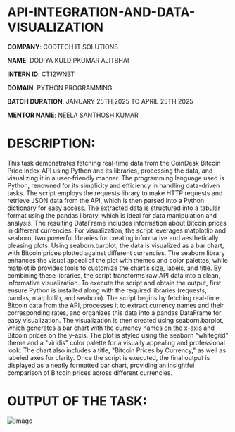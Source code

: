# API-INTEGRATION-AND-DATA-VISUALIZATION

**COMPANY**: CODTECH IT SOLUTIONS

**NAME**: DODIYA KULDIPKUMAR AJITBHAI

**INTERN ID**: CT12WNBT

**DOMAIN**: PYTHON PROGRAMMING

**BATCH DURATION**: JANUARY 25TH,2025 TO APRIL 25TH,2025

**MENTOR NAME**: NEELA SANTHOSH KUMAR

# DESCRIPTION:
This task demonstrates fetching real-time data from the CoinDesk Bitcoin Price Index API using Python and its libraries, processing the data, and visualizing it in a user-friendly manner. The programming language used is Python, renowned for its simplicity and efficiency in handling data-driven tasks. The script employs the requests library to make HTTP requests and retrieve JSON data from the API, which is then parsed into a Python dictionary for easy access. The extracted data is structured into a tabular format using the pandas library, which is ideal for data manipulation and analysis. The resulting DataFrame includes information about Bitcoin prices in different currencies. For visualization, the script leverages matplotlib and seaborn, two powerful libraries for creating informative and aesthetically pleasing plots. Using seaborn.barplot, the data is visualized as a bar chart, with Bitcoin prices plotted against different currencies. The seaborn library enhances the visual appeal of the plot with themes and color palettes, while matplotlib provides tools to customize the chart’s size, labels, and title. By combining these libraries, the script transforms raw API data into a clean, informative visualization. To execute the script and obtain the output, first ensure Python is installed along with the required libraries (requests, pandas, matplotlib, and seaborn). The script begins by fetching real-time Bitcoin data from the API, processes it to extract currency names and their corresponding rates, and organizes this data into a pandas DataFrame for easy visualization. The visualization is then created using seaborn.barplot, which generates a bar chart with the currency names on the x-axis and Bitcoin prices on the y-axis. The plot is styled using the seaborn "whitegrid" theme and a "viridis" color palette for a visually appealing and professional look. The chart also includes a title, "Bitcoin Prices by Currency," as well as labeled axes for clarity. Once the script is executed, the final output is displayed as a neatly formatted bar chart, providing an insightful comparison of Bitcoin prices across different currencies.

# OUTPUT OF THE TASK:
![Image](https://github.com/user-attachments/assets/f6831ca9-2b8b-43ad-a8f3-09f67155a29a)
